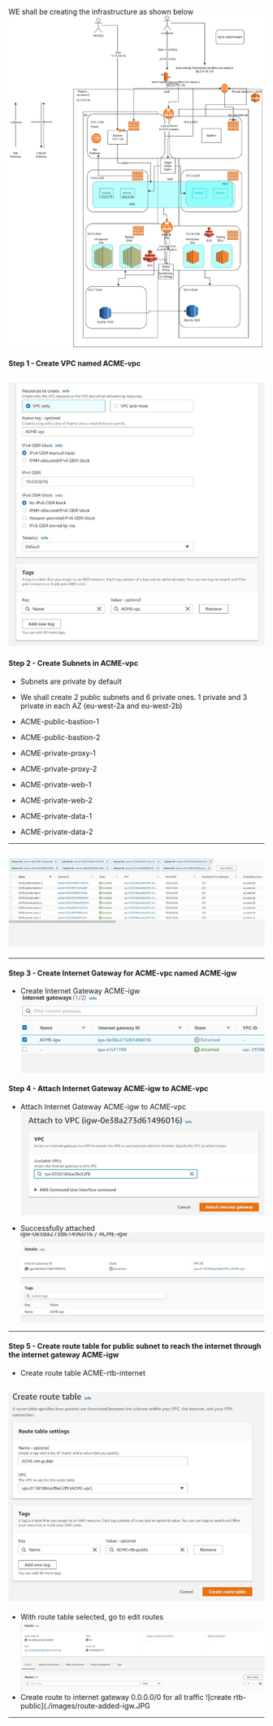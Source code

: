 WE shall be creating the infrastructure as shown below
![AWS Architecture](./images/AWS-Architecture.jpg)

#### Step 1 - Create VPC named ACME-vpc
![AWS Architecture](./images/vpc-create.JPG)
---



#### Step 2 - Create Subnets in ACME-vpc
- Subnets are private by default
- We shall create 2 public subnets and 6 private ones. 1 private and 3 private in each AZ (eu-west-2a and eu-west-2b)

- ACME-public-bastion-1  
- ACME-public-bastion-2
- ACME-private-proxy-1
- ACME-private-proxy-2
- ACME-private-web-1
- ACME-private-web-2
- ACME-private-data-1
- ACME-private-data-2
---
![subnets created](./images/subnets-created.JPG)
---
---
#### Step 3 - Create Internet Gateway for ACME-vpc named ACME-igw

- Create Internet Gateway ACME-igw
![IG created](./images/igw-created.JPG)

#### Step 4 - Attach Internet Gateway ACME-igw to ACME-vpc

- Attach Internet Gateway ACME-igw to ACME-vpc
![IG attach](./images/igw-attaching.JPG)

- Successfully attached
![IG attached](./images/igw-attached.JPG)

---
#### Step 5 - Create route table for public subnet to reach the internet through the internet gateway ACME-igw
- Create route table ACME-rtb-internet

![create rtb-public](./images/route-table-create-internet-public.JPG)
---
- With route table selected, go to edit routes 
![create rtb-public](./images/edit-routes.JPG)
- Create route to internet gateway 0.0.0.0/0 for all traffic
![create rtb-public](./images/route-added-igw.JPG
---





